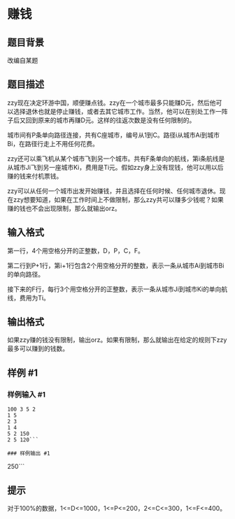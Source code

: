 # 赚钱

## 题目背景

改编自某题


## 题目描述

zzy现在决定环游中国，顺便赚点钱。zzy在一个城市最多只能赚D元，然后他可以选择退休也就是停止赚钱，或者去其它城市工作。当然，他可以在别处工作一阵子后又回到原来的城市再赚D元。这样的往返次数是没有任何限制的。

城市间有P条单向路径连接，共有C座城市，编号从1到C。路径i从城市Ai到城市Bi，在路径行走上不用任何花费。

zzy还可以乘飞机从某个城市飞到另一个城市。共有F条单向的航线，第i条航线是从城市Ji飞到另一座城市Ki，费用是Ti元。假如zzy身上没有现钱，他可以用以后赚的钱来付机票钱。

zzy可以从任何一个城市出发开始赚钱，并且选择在任何时候、任何城市退休。现在zzy想要知道，如果在工作时间上不做限制，那么zzy共可以赚多少钱呢？如果赚的钱也不会出现限制，那么就输出orz。


## 输入格式

第一行，4个用空格分开的正整数，D，P，C，F。

第二行到P+1行，第i+1行包含2个用空格分开的整数，表示一条从城市Ai到城市Bi的单向路径。

接下来的F行，每行3个用空格分开的正整数，表示一条从城市Ji到城市Ki的单向航线，费用为Ti。


## 输出格式

如果zzy赚的钱没有限制，输出orz。如果有限制，那么就输出在给定的规则下zzy最多可以赚到的钱数。


## 样例 #1

### 样例输入 #1
```
100 3 5 2
1 5
2 3
1 4
5 2 150
2 5 120```

### 样例输出 #1

```
250```

## 提示

对于100%的数据，1<=D<=1000，1<=P<=200，2<=C<=300，1<=F<=400。

